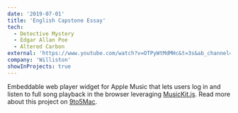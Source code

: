 ```yaml
---
date: '2019-07-01'
title: 'English Capstone Essay'
tech:
  - Detective Mystery
  - Edgar Allan Poe
  - Altered Carbon
external: 'https://www.youtube.com/watch?v=OTPyWtMdMHc&t=3s&ab_channel=KohmeiKadoya'
company: 'Williston'
showInProjects: true
---
```


Embeddable web player widget for Apple Music that lets users log in and listen to full song playback in the browser leveraging [MusicKit.js](https://developer.apple.com/documentation/musickitjs). Read more about this project on [9to5Mac](https://9to5mac.com/2018/06/03/apple-music-embeddable-web-player-listen-browser/).
